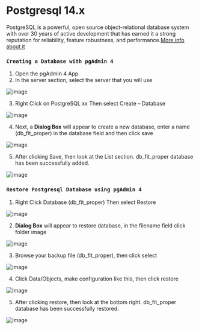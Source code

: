 # Postgresql 14.x

PostgreSQL is a powerful, open source object-relational database system with over 30 years of active development that has earned it a strong reputation for reliability, feature robustness, and performance.[More info about it](https://docs.strapi.io/developer-docs/latest/developer-resources/cli/CLI.html)

### `Creating a Database with pgAdmin 4`
1. Open the pgAdmin 4 App
2. In the server section, select the server that you will use

![image](https://user-images.githubusercontent.com/77891212/177570103-8690680a-b1e2-4457-92a4-290e68530b57.png)

3. Right Click on PostgreSQL xx Then select Create – Database

![image](https://user-images.githubusercontent.com/77891212/177572433-ec4ea177-176c-43a5-be01-478c47fe440b.png)

4. Next, a __Dialog Box__ will appear to create a new database, enter a name (db_fit_proper) in the database field and then click save

![image](https://user-images.githubusercontent.com/77891212/177574531-851006a2-507e-4e26-b50a-eb221bcd8a00.png)

5. After clicking Save, then look at the List section. db_fit_proper database has been successfully added.

![image](https://user-images.githubusercontent.com/77891212/177575276-1790b56b-a497-48c8-8a59-18bf3ac3b9d1.png)

### `Restore Postgresql Database using pgAdmin 4`

1. Right Click Database (db_fit_proper) Then select Restore

![image](https://user-images.githubusercontent.com/77891212/177576242-d064b074-74f3-4ec7-8155-54dd229f681e.png)

2. __Dialog Box__ will appear to restore database, in the filename field click folder image

![image](https://user-images.githubusercontent.com/77891212/177576750-add3e3f5-2b47-4506-83ca-5795d9ba988e.png)

3. Browse your backup file (db_fit_proper), then click select

![image](https://user-images.githubusercontent.com/77891212/177577914-2fe06a27-8bc9-400e-b28e-d50de3034e01.png)

4. Click Data/Objects, make configuration like this, then click restore

![image](https://user-images.githubusercontent.com/77891212/177579720-7778280c-172d-4402-8a9d-1a3b92879bbd.png)

5. After clicking restore, then look at the bottom right. db_fit_proper database has been successfully restored.

![image](https://user-images.githubusercontent.com/77891212/177579995-c3604829-b056-4173-ac21-20f3bc2d3990.png)


